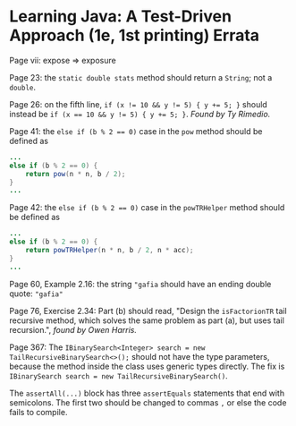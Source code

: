 # Learning Java: A Test-Driven Approach (1e, 1st printing) Errata

Page vii: expose => exposure

Page 23: the `static double stats` method should return a `String`; not a `double`.

Page 26: on the fifth line, `if (x != 10 && y != 5) { y += 5; }` should instead be `if (x == 10 && y != 5) { y += 5; }`. *Found by Ty Rimedio.*

Page 41: the `else if (b % 2 == 0)` case in the `pow` method should be defined as

```Java
...
else if (b % 2 == 0) {
    return pow(n * n, b / 2);
}
...
```

Page 42: the `else if (b % 2 == 0)` case in the `powTRHelper` method should be defined as

```Java
...
else if (b % 2 == 0) {
    return powTRHelper(n * n, b / 2, n * acc);
}
...
```

Page 60, Example 2.16: the string `"gafia` should have an ending double quote: `"gafia"`

Page 76, Exercise 2.34: Part (b) should read, "Design the `isFactorionTR` tail recursive method, which solves the same problem as part (a), but uses tail recursion.", *found by Owen Harris.*

Page 367:
The `IBinarySearch<Integer> search = new TailRecursiveBinarySearch<>();` should not have the type parameters, because the method inside the class uses generic types directly. The fix is `IBinarySearch search = new TailRecursiveBinarySearch()`.

The `assertAll(...)` block has three `assertEquals` statements that end with semicolons. The first two should be changed to commas `,` or else the code fails to compile.
